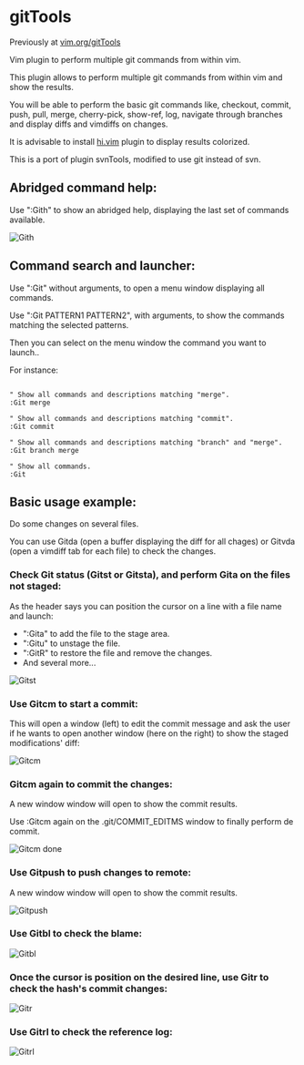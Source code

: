 # gitTools

Previously at [vim.org/gitTools](https://www.vim.org/scripts/script.php?script_id=6013)

Vim plugin to perform multiple git commands from within vim.

This plugin allows to perform multiple git commands from within vim and show the results.

You will be able to perform the basic git commands like, checkout, commit, push, pull, merge, cherry-pick, show-ref, log, navigate through branches and display diffs and vimdiffs on changes.

It is advisable to install [hi.vim](https://github.com/javipv/hi.vim) plugin to display results colorized.

This is a port of plugin svnTools, modified to use git instead of svn.


## Abridged command help:

Use ":Gith" to show an abridged help, displaying the last set of commands available.

![Gith](Gith.png?raw=true ":Gith")


## Command search and launcher:

Use ":Git" without arguments, to open a menu window displaying all commands.

Use ":Git PATTERN1 PATTERN2", with arguments, to show the commands matching the selected patterns.

Then you can select on the menu window the command you want to launch..

For instance:
```vimscript

" Show all commands and descriptions matching "merge".
:Git merge

" Show all commands and descriptions matching "commit".
:Git commit

" Show all commands and descriptions matching "branch" and "merge".
:Git branch merge

" Show all commands.
:Git
```

## Basic usage example:

Do some changes on several files.

You can use Gitda (open a buffer displaying the diff for all chages) or Gitvda (open a vimdiff tab for each file) to check the changes.

### Check Git status (Gitst or Gitsta), and perform Gita on the files not staged:

As the header says you can position the cursor on a line with a file name and launch:
- ":Gita" to add the file to the stage area.
- ":Gitu" to unstage the file.
- ":GitR" to restore the file and remove the changes.
- And several more...

![Gitst](Gitsta.png?raw=true ":Gitst")

### Use Gitcm to start a commit:

This will open a window (left) to edit the commit message and ask the user if he wants to open another window (here on the right) to show the staged modifications' diff:

![Gitcm](Gitcm.png?raw=true ":Gitcm")

### Gitcm again to commit the changes:

A new window window will open to show the commit results.

Use :Gitcm again on the .git/COMMIT_EDITMS window to finally perform de commit.

![Gitcm done](Gitcm_done.png?raw=true ":Git done")

### Use Gitpush to push changes to remote:

A new window window will open to show the commit results.

![Gitpush](Gitpush.png?raw=true ":Gitpush")


### Use Gitbl to check the blame:

![Gitbl](Gitbl.png?raw=true ":Gitbl")


### Once the cursor is position on the desired line, use Gitr to check the hash's commit changes:

![Gitr](Gitr.png?raw=true ":Gitr")


### Use Gitrl to check the reference log:

![Gitrl](Gitrl.png?raw=true ":Gitrl")


